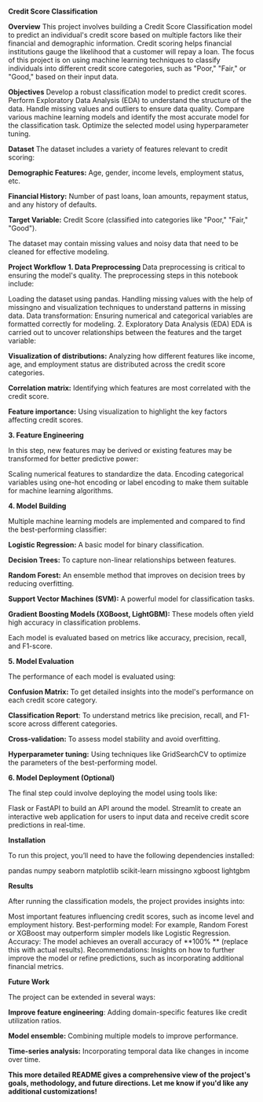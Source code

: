 
**Credit Score Classification**


**Overview**
This project involves building a Credit Score Classification model to predict an individual's credit score based on multiple factors like their financial and demographic information. Credit scoring helps financial institutions gauge the likelihood that a customer will repay a loan. The focus of this project is on using machine learning techniques to classify individuals into different credit score categories, such as "Poor," "Fair," or "Good," based on their input data.

**Objectives**
Develop a robust classification model to predict credit scores.
Perform Exploratory Data Analysis (EDA) to understand the structure of the data.
Handle missing values and outliers to ensure data quality.
Compare various machine learning models and identify the most accurate model for the classification task.
Optimize the selected model using hyperparameter tuning.

**Dataset**
The dataset includes a variety of features relevant to credit scoring:

**Demographic Features:** Age, gender, income levels, employment status, etc.

**Financial History:** Number of past loans, loan amounts, repayment status, and any history of defaults.

**Target Variable:** Credit Score (classified into categories like "Poor," "Fair," "Good").

The dataset may contain missing values and noisy data that need to be cleaned for effective modeling.

**Project Workflow**
**1. Data Preprocessing**
Data preprocessing is critical to ensuring the model's quality. The preprocessing steps in this notebook include:

Loading the dataset using pandas.
Handling missing values with the help of missingno and visualization techniques to understand patterns in missing data.
Data transformation: Ensuring numerical and categorical variables are formatted correctly for modeling.
2. Exploratory Data Analysis (EDA)
EDA is carried out to uncover relationships between the features and the target variable:

**Visualization of distributions:** Analyzing how different features like income, age, and employment status are distributed across the credit score categories.

**Correlation matrix:** Identifying which features are most correlated with the credit score.

**Feature importance:** Using visualization to highlight the key factors affecting credit scores.

**3. Feature Engineering**

In this step, new features may be derived or existing features may be transformed for better predictive power:

Scaling numerical features to standardize the data.
Encoding categorical variables using one-hot encoding or label encoding to make them suitable for machine learning algorithms.

**4. Model Building**

Multiple machine learning models are implemented and compared to find the best-performing classifier:

**Logistic Regression:** A basic model for binary classification.

**Decision Trees:** To capture non-linear relationships between features.

**Random Forest:** An ensemble method that improves on decision trees by reducing overfitting.

**Support Vector Machines (SVM):** A powerful model for classification tasks.

**Gradient Boosting Models (XGBoost, LightGBM):** These models often yield high accuracy in classification problems.

Each model is evaluated based on metrics like accuracy, precision, recall, and F1-score.

**5. Model Evaluation**

The performance of each model is evaluated using:

**Confusion Matrix:** To get detailed insights into the model's performance on each credit score category.

**Classification Report**: To understand metrics like precision, recall, and F1-score across different categories.

**Cross-validation:** To assess model stability and avoid overfitting.

**Hyperparameter tuning:** Using techniques like GridSearchCV to optimize the parameters of the best-performing model.

**6. Model Deployment (Optional)**

The final step could involve deploying the model using tools like:

Flask or FastAPI to build an API around the model.
Streamlit to create an interactive web application for users to input data and receive credit score predictions in real-time.

**Installation**

To run this project, you’ll need to have the following dependencies installed:

pandas
numpy
seaborn
matplotlib
scikit-learn
missingno
xgboost
lightgbm

**Results**


After running the classification models, the project provides insights into:

Most important features influencing credit scores, such as income level and employment history.
Best-performing model: For example, Random Forest or XGBoost may outperform simpler models like Logistic Regression.
Accuracy: The model achieves an overall accuracy of  **100% ** (replace this with actual results).
Recommendations: Insights on how to further improve the model or refine predictions, such as incorporating additional financial metrics.

**Future Work**

The project can be extended in several ways:

**Improve feature engineering**: Adding domain-specific features like credit utilization ratios.

**Model ensemble:** Combining multiple models to improve performance.

**Time-series analysis:** Incorporating temporal data like changes in income over time.


**This more detailed README gives a comprehensive view of the project's goals, methodology, and future directions. Let me know if you'd like any additional customizations!**
